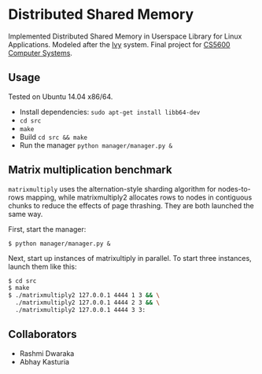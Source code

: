 # Distributed Shared Memory

Implemented Distributed Shared Memory in Userspace Library for Linux Applications. Modeled after the [Ivy](http://css.csail.mit.edu/6.824/2014/papers/li-dsm.pdf) system. Final project for [CS5600 Computer Systems](http://www.ccs.neu.edu/home/kapil/courses/cs5600f17/).

## Usage

Tested on Ubuntu 14.04 x86/64.

- Install dependencies: `sudo apt-get install libb64-dev`
- `cd src`
- `make`
- Build `cd src && make`
- Run the manager `python manager/manager.py &`

## Matrix multiplication benchmark

`matrixmultiply` uses the alternation-style sharding algorithm for nodes-to-rows
mapping, while matrixmultiply2 allocates rows to nodes in contiguous chunks to
reduce the effects of page thrashing. They are both launched the same way.

First, start the manager:

`$ python manager/manager.py &`

Next, start up instances of matrixultiply in parallel. To start three
instances, launch them like this:

```bash
$ cd src
$ make
$ ./matrixmultiply2 127.0.0.1 4444 1 3 && \
  ./matrixmultiply2 127.0.0.1 4444 2 3 && \
  ./matrixmultiply2 127.0.0.1 4444 3 3:
```

## Collaborators

- Rashmi Dwaraka
- Abhay Kasturia